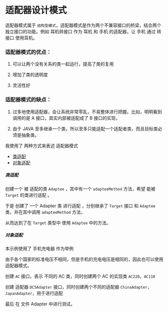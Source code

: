 # 适配器设计模式

适配器模式属于 `结构型模式`，适配器模式是作为两个不兼容接口的桥梁，结合两个独立接口的功能。例如 耳机转接口 作为 耳机 和 手机 的适配器，让 手机 通过 转接口 使用耳机。

### 适配器模式的优点：

1. 可以让两个没有关系的类一起运行，提高了类的复用

2. 增加了类的透明度

3. 灵活性好

### 适配器模式的缺点：

1. 过多地使用适配器，会让系统非常零乱，不易整体进行把握。比如，明明看到调用的是 A 接口，其实内部被适配成了 B 接口的实现，

2. 由于 JAVA 至多继承一个类，所以至多只能适配一个适配者类，而且目标类必须是抽象类。


我使用了 两种方式来表述 适配器模式
- [类适配](https://github.com/SleepingXiaoming/Design-Patterns/tree/main/DesignPatterns/src/Adapter/ClassAdapter)
- [对象适配](https://github.com/SleepingXiaoming/Design-Patterns/tree/main/DesignPatterns/src/Adapter/ObjectAdapter)

##### 类适配
创建一个 被 适配的类 `Adaptee` ，其中有一个 `adapteeMethod` 方法，希望 能被 `Target` 的类进行适配 。

于是 创建了 一个 Adapter 类 进行适配 ，分别继承了 `Target` 接口 和 `Adaptee` 类，并在其中调用 `adapteeMethod` 方法，

从而达到了在 `Target` 类型中 使用 `Adaptee` 中的方法。

##### 对象适配
本示例使用了 手机充电器 作为举例

由于各个国家的标准电压不相同，但是手机的充电电压是相同的，因此也可以使用 适配器模式。

创建 `AC` 接口，表示 不同的 AC 类，同时创建两个 AC 的实现类 `AC220`。`AC110`

创建 适配器 `DC5Adapter` 接口，同时创建两个不同的适配器 `ChinaAdapter`，`JapanAdapter`，用于进行适配

最后 在 文件 Adapter 中进行测试。